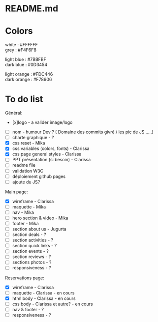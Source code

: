 # README.md

# Colors

white : #FFFFFF  
grey : #F4F6F8

light blue : #7BBFBF  
dark blue : #0D3454

light orange : #FDC446  
dark orange : #F78906

# To do list

Général:

- [x]logo - a valider image/logo
- [ ] nom - humour Dev ? ( Domaine des commits givré / les pic de JS .....)
- [ ] charte graphique - ?
- [x] css reset - Mika
- [x] css variables (colors, fonts) - Clarissa
- [x] css page general styles - Clarissa
- [ ] PPT présentation (si besoin) - Clarissa
- [ ] readme file
- [ ] validation W3C
- [ ] déploiement github pages
- [ ] ajoute du JS?

Main page:

- [x] wireframe - Clarissa
- [ ] maquette - Mika
- [ ] nav - Mika
- [ ] hero section & video - Mika
- [ ] footer - Mika
- [ ] section about us - Jugurta
- [ ] section deals - ?
- [ ] section activities - ?
- [ ] section quick links - ?
- [ ] section events - ?
- [ ] section reviews - ?
- [ ] sections photos - ?
- [ ] responsiveness - ?

Reservations page:

- [x] wireframe - Clarissa
- [ ] maquette - Clarissa - en cours
- [x] html body - Clarissa - en cours
- [ ] css body - Clarissa et autre? - en cours
- [ ] nav & footer - ?
- [ ] responsiveness - ?
